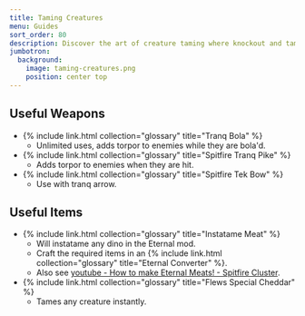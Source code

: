 ```yaml
---
title: Taming Creatures
menu: Guides
sort_order: 80
description: Discover the art of creature taming where knockout and taming become fast and effortless.
jumbotron:
  background:
    image: taming-creatures.png
    position: center top
---
```


## Useful Weapons

- {% include link.html collection="glossary" title="Tranq Bola" %}
  - Unlimited uses, adds torpor to enemies while they are bola'd.
- {% include link.html collection="glossary" title="Spitfire Tranq Pike" %}
  - Adds torpor to enemies when they are hit.
- {% include link.html collection="glossary" title="Spitfire Tek Bow" %}
  - Use with tranq arrow.

## Useful Items

- {% include link.html collection="glossary" title="Instatame Meat" %}
  - Will instatame any dino in the Eternal mod.
  - Craft the required items in an {% include link.html collection="glossary" title="Eternal Converter" %}.
  - Also see [youtube - How to make Eternal Meats! - Spitfire Cluster](https://www.youtube.com/watch?v=XLv0o4lQrHo).
- {% include link.html collection="glossary" title="Flews Special Cheddar" %}
  - Tames any creature instantly.